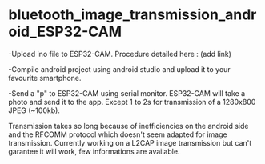# bluetooth_image_transmission_android_ESP32-CAM

-Upload ino file to ESP32-CAM. Procedure detailed here : (add link)

-Compile android project using android studio and upload it to your favourite smartphone.

-Send a "p" to ESP32-CAM using serial monitor. ESP32-CAM will take a photo and send it to the app. Except 1 to 2s for transmission of a 1280x800 JPEG (~100kb).

Transmission takes so long because of inefficiencies on the android side and the RFCOMM protocol which doesn't seem adapted for image transmission.
Currently working on a L2CAP image transmission but can't garantee it will work, few informations are available.
